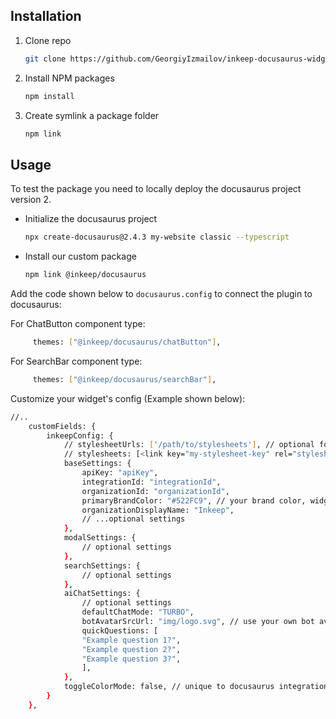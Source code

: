 ## Installation

1. Clone repo
    ```sh
   git clone https://github.com/GeorgiyIzmailov/inkeep-docusaurus-widget.git
   ```
2. Install NPM packages
    ```sh
    npm install
    ```
3. Create symlink a package folder
    ```sh
    npm link
    ```

## Usage

To test the package you need to locally deploy the docusaurus project version 2.

-  Initialize the docusaurus project
    ```sh
    npx create-docusaurus@2.4.3 my-website classic --typescript
    ```
-  Install our custom package 
     ```sh
    npm link @inkeep/docusaurus
    ```

Add the code shown below to ```docusaurus.config``` to connect the plugin to docusaurus:

For ChatButton component type:

```sh
     themes: ["@inkeep/docusaurus/chatButton"],
```

For SearchBar component type:

```sh
     themes: ["@inkeep/docusaurus/searchBar"],
```

Customize your widget's config (Example shown below):

```sh
//..
    customFields: {
        inkeepConfig: {
            // stylesheetUrls: ['/path/to/stylesheets'], // optional for search bar
            // stylesheets: [<link key="my-stylesheet-key" rel="stylesheet" href="path-to-my-stylesheet.css" /> ], // optional for search bar
            baseSettings: {
                apiKey: "apiKey",
                integrationId: "integrationId",
                organizationId: "organizationId",
                primaryBrandColor: "#522FC9", // your brand color, widget color scheme is derived from this
                organizationDisplayName: "Inkeep",
                // ...optional settings
            },
            modalSettings: {
                // optional settings
            },
            searchSettings: {
                // optional settings
            },
            aiChatSettings: {
                // optional settings
                defaultChatMode: "TURBO",
                botAvatarSrcUrl: "img/logo.svg", // use your own bot avatar
                quickQuestions: [
                "Example question 1?",
                "Example question 2?",
                "Example question 3?",
                ],
            },
            toggleColorMode: false, // unique to docusaurus integration
        }
    },
```


